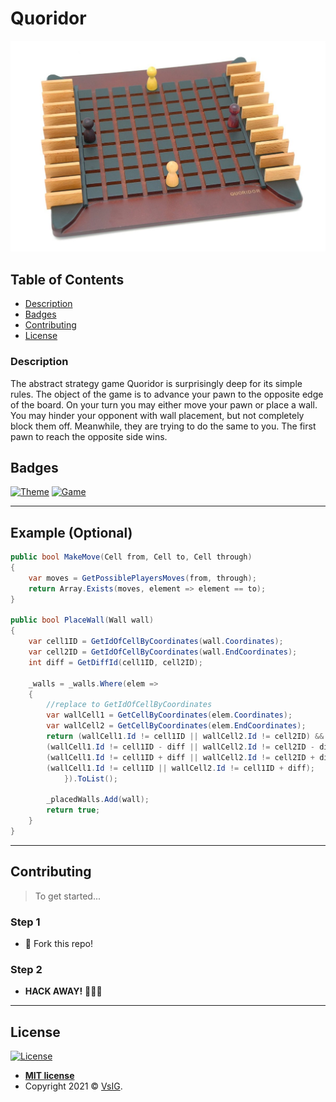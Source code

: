 # Quoridor

<p align="center">
  <img src="https://github.com/Sierra-KPI/Quoridor/blob/main/docs/Quoridor.jpg" data-canonical-src="https://github.com/Sierra-KPI/Quoridor/blob/main/docs/Quoridor.jpg" />
</p>

## Table of Contents

- [Description](#description)
- [Badges](#badges)
- [Contributing](#contributing)
- [License](#license)

### Description

The abstract strategy game Quoridor is surprisingly deep for its simple rules. The object of the game is to advance your pawn to the opposite edge of the board. On your turn you may either move your pawn or place a wall. You may hinder your opponent with wall placement, but not completely block them off. Meanwhile, they are trying to do the same to you. The first pawn to reach the opposite side wins.

## Badges

[![Theme](https://img.shields.io/badge/Theme-GameDev-blueviolet)](https://img.shields.io/badge/Theme-GameDev-blueviolet)
[![Game](https://img.shields.io/badge/Game-Quoridor-blueviolet)](https://img.shields.io/badge/Game-Quoridor-blueviolet)

---

## Example (Optional)

```csharp
public bool MakeMove(Cell from, Cell to, Cell through)
{
    var moves = GetPossiblePlayersMoves(from, through);
    return Array.Exists(moves, element => element == to);
}

public bool PlaceWall(Wall wall)
{
    var cell1ID = GetIdOfCellByCoordinates(wall.Coordinates);
    var cell2ID = GetIdOfCellByCoordinates(wall.EndCoordinates);
    int diff = GetDiffId(cell1ID, cell2ID);
            
    _walls = _walls.Where(elem =>
    {
        //replace to GetIdOfCellByCoordinates
        var wallCell1 = GetCellByCoordinates(elem.Coordinates);
        var wallCell2 = GetCellByCoordinates(elem.EndCoordinates);
        return (wallCell1.Id != cell1ID || wallCell2.Id != cell2ID) &&
        (wallCell1.Id != cell1ID - diff || wallCell2.Id != cell2ID - diff) &&
        (wallCell1.Id != cell1ID + diff || wallCell2.Id != cell2ID + diff) &&
        (wallCell1.Id != cell1ID || wallCell2.Id != cell1ID + diff);
            }).ToList();

        _placedWalls.Add(wall);
        return true;
    }
}
```

---

## Contributing

> To get started...

### Step 1

- 🍴 Fork this repo!

### Step 2

- **HACK AWAY!** 🔨🔨🔨

---

## License

[![License](http://img.shields.io/:license-mit-blue.svg?style=flat-square)](http://badges.mit-license.org)

- **[MIT license](http://opensource.org/licenses/mit-license.php)**
- Copyright 2021 © <a href="https://github.com/VsIG-official" target="_blank">VsIG</a>.
